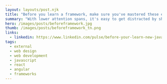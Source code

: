 ```yaml
---
layout: layouts/post.njk
title: "Before you learn a framework, make sure you've mastered these essential techniques"
summary: "With lower attention spans, it's easy to get distracted by shiny new frameworks like React, AngularJS and others. Before you spend your valuable time on those frameworks, make sure you understand these essential JavaScript techniques."
hero: /images/posts/beforeframework.jpg
thumb: /images/posts/beforeframework_tn.png
links:
  - linkedin: https://www.linkedin.com/pulse/before-your-learn-new-javascript-framework-make-sure-youve-ray
tags:
  - external
  - web design
  - web development
  - javascript
  - react
  - angular
  - frameworks
---
```

